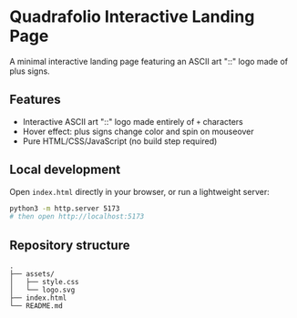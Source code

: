 # Quadrafolio Interactive Landing Page

A minimal interactive landing page featuring an ASCII art "::" logo made of plus signs.

## Features
- Interactive ASCII art "::" logo made entirely of `+` characters
- Hover effect: plus signs change color and spin on mouseover
- Pure HTML/CSS/JavaScript (no build step required)

## Local development
Open `index.html` directly in your browser, or run a lightweight server:
```bash
python3 -m http.server 5173
# then open http://localhost:5173
```

## Repository structure
```
.
├── assets/
│   ├── style.css
│   └── logo.svg
├── index.html
└── README.md
``` 
